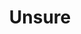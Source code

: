 ---
pid: ls106
title: Unsure
location_transcription: Fairmount Park
coordinates: "[-75.209141956409, 39.990703645655]"
zipcode: '19131'
gen_neighborhood: West Philadelphia
neighborhood: Wynnefield
outside_phl: 
age: '17'
age_range: 13-19
instagram: 
image_file_name: ls_106.jpg
proposal_transcription: A giant gloch 19 with flowers or something else, coming out
  of the barrel to signify anti-violence or something
topic: Violence
topic_summary: '0'
type: Sculpture Statue
keywords_other: 
credit: 
image_labels: 
twitter: 
facebook: 
permalink: "/monuments/ls106/"
layout: item-page
---